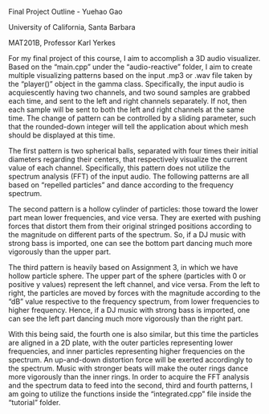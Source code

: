 
Final Project Outline - Yuehao Gao

University of California, Santa Barbara

MAT201B, Professor Karl Yerkes


For my final project of this course, I aim to accomplish a 3D audio visualizer. Based on the
“main.cpp” under the “audio-reactive” folder, I aim to create multiple visualizing patterns based
on the input .mp3 or .wav file taken by the “player()” object in the gamma class. Specifically, the
input audio is acquiescently having two channels, and two sound samples are grabbed each time,
and sent to the left and right channels separately. If not, then each sample will be sent to both the
left and right channels at the same time. The change of pattern can be controlled by a sliding
parameter, such that the rounded-down integer will tell the application about which mesh should
be displayed at this time.

The first pattern is two spherical balls, separated with four times their initial diameters regarding
their centers, that respectively visualize the current value of each channel. Specifically, this
pattern does not utilize the spectrum analysis (FFT) of the input audio.
The following patterns are all based on “repelled particles” and dance according to the frequency
spectrum. 

The second pattern is a hollow cylinder of particles: those toward the lower part mean lower frequencies,
and vice versa. They are exerted with pushing forces that distort them from their original stringed
positions according to the magnitude on different parts of the spectrum. So, if a DJ music with
strong bass is imported, one can see the bottom part dancing much more vigorously than the
upper part.

The third pattern is heavily based on Assignment 3, in which we have hollow
particle sphere. The upper part of the sphere (particles with 0 or positive y values) represent the
left channel, and vice versa. From the left to right, the particles are moved by forces with the
magnitude according to the “dB” value respective to the frequency spectrum, from lower
frequencies to higher frequency. Hence, if a DJ music with strong bass is imported, one can see
the left part dancing much more vigorously than the right part.


With this being said, the fourth one is also similar, but this time the particles are aligned in a 2D
plate, with the outer particles representing lower frequencies, and inner particles representing
higher frequencies on the spectrum. An up-and-down distortion force will be exerted accordingly
to the spectrum. Music with stronger beats will make the outer rings dance more vigorously than
the inner rings.
In order to acquire the FFT analysis and the spectrum data to feed into the second, third and
fourth patterns, I am going to utilize the functions inside the “integrated.cpp” file inside the
“tutorial” folder.
